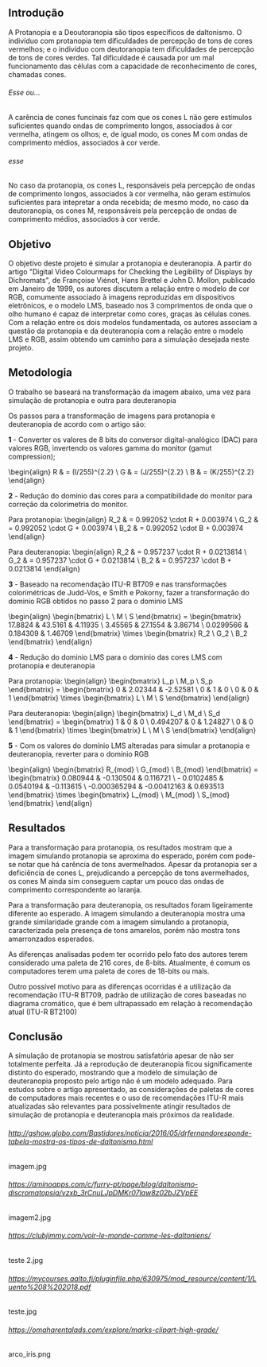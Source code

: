 ## Introdução
A Protanopia e a Deoutoranopia são tipos específicos de daltonismo. O indivíduo com protanopia tem dificuldades de percepção de tons de cores vermelhos; e o indivíduo com deutoranopia tem dificuldades de percepção de tons de cores verdes. Tal dificuldade é causada por um mal funcionamento das células com a capacidade de reconhecimento de cores, chamadas cones.

###### Esse ou...
A carência de cones funcinais faz com que os cones L não gere estímulos suficientes quando ondas de comprimento longos, associados à cor vermelha, atingem os olhos; e, de igual modo, os cones M com ondas de comprimento médios, associados à cor verde.
###### esse
No caso da protanopia, os cones L, responsáveis pela percepção de ondas de comprimento longos, associados à cor vermelha, não geram estímulos suficientes para intepretar a onda recebida; de mesmo modo, no caso da deutoranopia, os cones M, responsáveis pela percepção de ondas de comprimento médios, associados à cor verde.

## Objetivo
O objetivo deste projeto é simular a protanopia e deuteranopia. A partir do artigo "Digital Video Colourmaps for Checking the Legibility of Displays by Dichromats", de Françoise Viénot, Hans Brettel e John D. Mollon, publicado em Janeiro de 1999, os autores discutem a relação entre o modelo de cor RGB, comumente associado à imagens reproduzidas em dispositivos eletrônicos, e o modelo LMS, baseado nos 3 comprimentos de onda que o olho humano é capaz de interpretar como cores, graças às células cones. Com a relação entre os dois modelos fundamentada, os autores associam a questão da protanopia e da deuteranopia com a relação entre o modelo LMS e RGB, assim obtendo um caminho para a simulação desejada neste projeto.

## Metodologia
O trabalho se baseará na transformação da imagem abaixo, uma vez para simulação de protanopia e outra para deuteranopia

Os passos para a transformação de imagens para protanopia e deuteranopia de acordo com o artigo são:

**1** - Converter os valores de 8 bits do conversor digital-analógico (DAC) para valores RGB, invertendo os valores gamma do monitor (gamut compression);

\begin{align}
R & = (I/255)^{2.2} \\
G & = (J/255)^{2.2} \\
B & = (K/255)^{2.2}
\end{align}


**2** - Redução do domínio das cores para a compatibilidade do monitor para correção da colorimetria do monitor.

Para protanopia:
\begin{align}
R_2 & = 0.992052 \cdot R + 0.003974  \\
G_2 & = 0.992052 \cdot G + 0.003974  \\
B_2 & = 0.992052 \cdot B + 0.003974
\end{align}

Para deuteranopia:
\begin{align}
R_2 & = 0.957237 \cdot R + 0.0213814  \\
G_2 & = 0.957237 \cdot G + 0.0213814  \\
B_2 & = 0.957237 \cdot B + 0.0213814
\end{align}

**3** - Baseado na recomendação ITU-R BT709 e nas transformações colorimétricas de Judd-Vos, e Smith e Pokorny, fazer a transformação do dominio RGB obtidos no passo 2 para o dominio LMS

\begin{align}
\begin{bmatrix}
L \\ M \\ S
\end{bmatrix} =
\begin{bmatrix}
17.8824 & 43.5161 & 4.11935 \\ 3.45565 & 27.1554 & 3.86714 \\ 0.0299566 & 0.184309 & 1.46709
\end{bmatrix}
\times 
\begin{bmatrix}
R_2 \\ G_2 \\ B_2
\end{bmatrix}
\end{align}

**4** - Redução do dominio LMS para o dominio das cores LMS com protanopia e deuteranopia

Para protanopia:
\begin{align}
\begin{bmatrix}
L_p \\ M_p \\ S_p
\end{bmatrix} =
\begin{bmatrix}
0 & 2.02344 & -2.52581 \\ 0 & 1 & 0 \\ 0 & 0 & 1
\end{bmatrix}
\times 
\begin{bmatrix}
L \\ M \\ S
\end{bmatrix}
\end{align}

Para deuteranopia:
\begin{align}
\begin{bmatrix}
L_d \\ M_d \\ S_d
\end{bmatrix} =
\begin{bmatrix}
1 & 0 & 0 \\ 0.494207 & 0 & 1.24827 \\ 0 & 0 & 1
\end{bmatrix}
\times 
\begin{bmatrix}
L \\ M \\ S
\end{bmatrix}
\end{align}

**5** - Com os valores do domínio LMS alteradas para simular a protanopia e deuteranopia, reverter para o domínio RGB

\begin{align}
\begin{bmatrix}
R_{mod} \\ G_{mod} \\ B_{mod}
\end{bmatrix} = \begin{bmatrix}
0.080944 &  -0.130504 & 0.116721 \\ - 0.0102485 & 0.0540194 & -0.113615 \\ -0.000365294 & -0.00412163 & 0.693513
\end{bmatrix}
\times 
\begin{bmatrix}
L_{mod} \\ M_{mod} \\ S_{mod}
\end{bmatrix}
\end{align}

## Resultados
Para a transformação para protanopia, os resultados mostram que a imagem simulando protanopia se aproxima do esperado, porém com pode-se notar que há carência de tons avermelhados. Apesar da protanopia ser a deficiência de cones L, prejudicando a percepção de tons avermelhados, os cones M ainda sim conseguem captar um pouco das ondas de comprimento correspondente ao laranja.

Para a transformação para deuteranopia, os resultados foram ligeiramente diferente ao esperado. A imagem simulando a deuteranopia mostra uma grande similaridade  grande com a imagem simulando a protanopia, caracterizada pela presença de tons amarelos, porém não mostra tons amarronzados esperados.

As diferenças analisadas podem ter ocorrido pelo fato dos autores terem considerado uma paleta de 216 cores, de 8-bits. Atualmente, é comum os computadores terem uma paleta de cores de 18-bits ou mais.

Outro possível motivo para as diferenças ocorridas é a utilização da recomendação ITU-R BT709, padrão de utilização de cores baseadas no diagrama cromático, que é bem ultrapassado em relação à recomendação atual (ITU-R BT2100)

## Conclusão

A simulação de protanopia se mostrou satisfatória apesar de não ser totalmente perfeita. Já a reprodução de deuteranopia ficou significamente distinto do esperado, mostrando que a modelo de simulação de deuteranopia proposto pelo artigo não é um modelo adequado.
Para estudos sobre o artigo apresentado, as considerações de paletas de cores de computadores mais recentes e o uso de recomendações ITU-R mais atualizadas são relevantes para possivelmente atingir resultados de simulação de protanopia e deuteranopia mais próximos da realidade.


###### http://gshow.globo.com/Bastidores/noticia/2016/05/drfernandoresponde-tabela-mostra-os-tipos-de-daltonismo.html
imagem.jpg

###### https://aminoapps.com/c/furry-pt/page/blog/daltonismo-discromatopsia/vzxb_3rCnuLJpDMKr07law8z02bJZVpEE
imagem2.jpg

###### https://clubjimmy.com/voir-le-monde-comme-les-daltoniens/
teste 2.jpg

###### https://mycourses.aalto.fi/pluginfile.php/630975/mod_resource/content/1/Luento%208%202018.pdf
teste.jpg

###### https://omaharentalads.com/explore/marks-clipart-high-grade/
arco_iris.png


